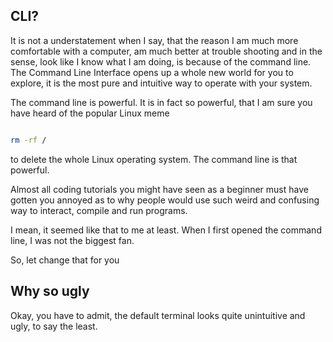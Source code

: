 ## CLI?

It is not a understatement when I say, that the reason I am much more comfortable with a computer, am much better at trouble shooting and in the sense, look like I know what I am doing, is because of the command line. The Command Line Interface opens up a whole new world for you to explore, it is the most pure and intuitive way to operate with your system.

The command line is powerful. It is in fact so powerful, that I am sure you have heard of the popular Linux meme
```bash
rm -rf /
``` 
to delete the whole Linux operating system. The command line is that powerful.
Almost all coding tutorials you might have seen as a beginner must have gotten you annoyed as to why people would use such weird and confusing way to interact, compile and run programs.

I mean, it seemed like that to me at least. When I first opened the command line, I was not the biggest fan.
So, let change that for you

## Why so ugly

Okay, you have to admit, the default terminal looks quite unintuitive and ugly, to say the least.